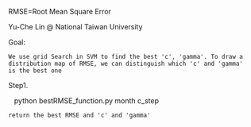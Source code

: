 RMSE=Root Mean Square Error

Yu-Che Lin @ National Taiwan University

Goal:

    We use grid Search in SVM to find the best 'c', 'gamma'. To draw a distribution map of RMSE, we can distinguish which 'c' and 'gamma'
    is the best one

Step1. 

    python bestRMSE_function.py month c_step    
    
    return the best RMSE and 'c' and 'gamma'

    
